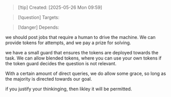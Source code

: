 
>[!tip] Created: [2025-05-26 Mon 09:59]

>[!question] Targets: 

>[!danger] Depends: 

we should post jobs that require a human to drive the machine.  We can provide tokens for attempts, and we pay a prize for solving.

we have a small guard that ensures the tokens are deployed towards the task.  We can allow blended tokens, where you can use your own tokens if the token guard decides the question is not relevant.  

With a certain amount of direct queries, we do allow some grace, so long as the majority is directed towards our goal.

if you justify your thinkinging, then likley it will be permitted.